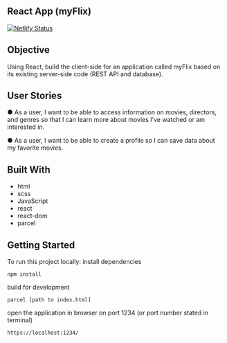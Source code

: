 ## React App (myFlix)

[![Netlify Status](https://api.netlify.com/api/v1/badges/4332f5be-1029-48d6-bfa5-e2f07fba4524/deploy-status)](https://app.netlify.com/sites/myflix-haleh/deploys)

## Objective

Using React, build the client-side for an application called myFlix based on its existing
server-side code (REST API and database).

## User Stories

● As a user, I want to be able to access information on movies, directors, and genres so
that I can learn more about movies I’ve watched or am interested in.

● As a user, I want to be able to create a profile so I can save data about my favorite
movies.

## Built With

- html
- scss
- JavaScript
- react
- react-dom
- parcel

## Getting Started

To run this project locally:
install dependencies

```
npm install
```

build for development

```
parcel [path to index.html]
```

open the application in browser on port 1234 (or port number stated in terminal)

```
https://localhost:1234/
```
